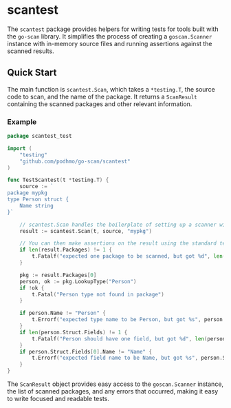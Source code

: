 # scantest

The `scantest` package provides helpers for writing tests for tools built with the `go-scan` library. It simplifies the process of creating a `goscan.Scanner` instance with in-memory source files and running assertions against the scanned results.

## Quick Start

The main function is `scantest.Scan`, which takes a `*testing.T`, the source code to scan, and the name of the package. It returns a `ScanResult` containing the scanned packages and other relevant information.

### Example

```go
package scantest_test

import (
	"testing"
	"github.com/podhmo/go-scan/scantest"
)

func TestScantest(t *testing.T) {
	source := `
package mypkg
type Person struct {
    Name string
}`

	// scantest.Scan handles the boilerplate of setting up a scanner with an overlay.
	result := scantest.Scan(t, source, "mypkg")

	// You can then make assertions on the result using the standard testing package.
	if len(result.Packages) != 1 {
		t.Fatalf("expected one package to be scanned, but got %d", len(result.Packages))
	}

	pkg := result.Packages[0]
	person, ok := pkg.LookupType("Person")
	if !ok {
		t.Fatal("Person type not found in package")
	}

	if person.Name != "Person" {
		t.Errorf("expected type name to be Person, but got %s", person.Name)
	}
	if len(person.Struct.Fields) != 1 {
		t.Fatalf("Person should have one field, but got %d", len(person.Struct.Fields))
	}
	if person.Struct.Fields[0].Name != "Name" {
		t.Errorf("expected field name to be Name, but got %s", person.Struct.Fields[0].Name)
	}
}
```

The `ScanResult` object provides easy access to the `goscan.Scanner` instance, the list of scanned packages, and any errors that occurred, making it easy to write focused and readable tests.